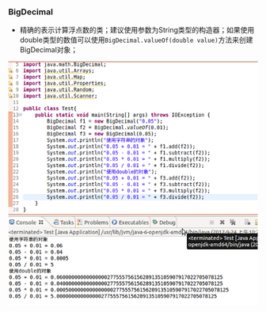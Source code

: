 ### BigDecimal
+ 精确的表示计算浮点数的类；建议使用参数为String类型的构造器；如果使用double类型的数值可以使用`BigDecimal.valueOf(double value)`方法来创建BigDecimal对象；

![image](https://github.com/ningbaoqi/Java/blob/master/gif/pic-111.jpg) 
